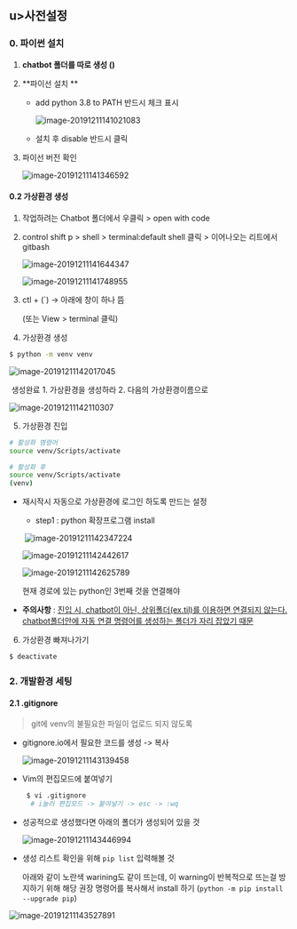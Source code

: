 ## u>사전설정</u>

### 0. 파이썬 설치

1. **chatbot 폴더를 따로 생성 ()**

2. **파이선 설치 **

   * add python 3.8 to PATH 반드시 체크 표시

     ![image-20191211141021083](images/image-20191211141021083-1576053492917.png)

   * 설치 후 disable 반드시 클릭

     

3. 파이선 버전 확인

   ![image-20191211141346592](images/image-20191211141346592-1576053492917.png)








#### 0.2 가상환경 생성

1. 작업하려는 Chatbot 폴더에서 우클릭 > open with code

   

2. control shift p > shell > terminal:default shell 클릭 > 이어나오는 리트에서 gitbash 

   

   ![image-20191211141644347](images/image-20191211141644347-1576053492918.png)

   ![image-20191211141748955](images/image-20191211141748955-1576053492918.png)

3. ctl + (`) -> 아래에 창이 하나 뜸

   (또는 View > terminal 클릭)

   

4. 가상환경 생성

```bash
$ python -m venv venv
```

![image-20191211142017045](images/image-20191211142017045-1576053492918.png)

​	생성완료 1. 가상환경을 생성하라 2. 다음의 가상환경이름으로

![image-20191211142110307](images/image-20191211142110307-1576053492918.png)

5. 가상환경 진입 

```bash
# 활성화 명령어
source venv/Scripts/activate

# 활성화 후
source venv/Scripts/activate
(venv)
```

* 재시작시 자동으로 가상환경에 로그인 하도록 만드는 설정

  * step1 : python 확장프로그램 install

  ​	![image-20191211142347224](images/image-20191211142347224-1576053492918.png)

  

  ![image-20191211142442617](images/image-20191211142442617-1576053380233.png)

  ![image-20191211142625789](images/image-20191211142625789-1576053492918.png)

  

  현재 경로에 있는 python인 3번째 것을 연결해야

  

* **주의사항** : <u>진입 시, chatbot이 아닌, 상위폴더(ex.til)를 이용하면 연결되지 않는다. chatbot폴더안에 자동 연결 명령어를 생성하는 폴더가 자리 잡았기 때문</u>

  

6. 가상환경 빠져나가기 

```bash
$ deactivate
```



### 2. 개발환경 세팅

#### 2.1 .gitignore 

>  git에 venv의 불필요한 파일이 업로드 되지 않도록

* gitignore.io에서 필요한 코드를 생성 ->  복사

  ![image-20191211143139458](images/image-20191211143139458-1576053492918.png)

* Vim의 편집모드에 붙여넣기

  ```bash
   $ vi .gitignore
    # i눌러 편집모드 -> 붙여넣기 -> esc -> :wq 
  ```

* 성공적으로 생성했다면 아래의 폴더가 생성되어 있을 것

  ![image-20191211143446994](images/image-20191211143446994-1576053492918.png)

* 생성 리스트 확인을 위해 `pip list` 입력해볼 것

  아래와 같이 노란색 warining도 같이 뜨는데, 이 warning이 반복적으로 뜨는걸 방지하기 위해 해당 권장 명령어를 복사해서 install 하기 (`python -m pip install --upgrade pip`)

![image-20191211143527891](images/image-20191211143527891-1576053492919.png)



